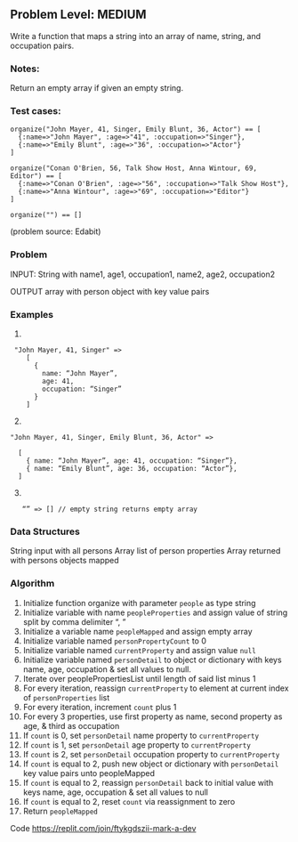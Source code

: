 ## Problem Level: MEDIUM


Write a function that maps a string into an array of name, string, and occupation pairs.

### Notes:
Return an empty array if given an empty string.

### Test cases:
```
organize("John Mayer, 41, Singer, Emily Blunt, 36, Actor") == [
  {:name=>"John Mayer", :age=>"41", :occupation=>"Singer"},
  {:name=>"Emily Blunt", :age=>"36", :occupation=>"Actor"}
]

```
```
organize("Conan O'Brien, 56, Talk Show Host, Anna Wintour, 69, Editor") == [
  {:name=>"Conan O'Brien", :age=>"56", :occupation=>"Talk Show Host"},
  {:name=>"Anna Wintour", :age=>"69", :occupation=>"Editor"}
]
```
```
organize("") == []
```


(problem source: Edabit)



### Problem
INPUT: String with name1, age1, occupation1, name2, age2, occupation2

OUTPUT array with person object with key value pairs


### Examples

1.
```
 "John Mayer, 41, Singer" => 
    [
      {
        name: “John Mayer”,
        age: 41,
        occupation: “Singer”
      }
    ]
```

2. 
```
"John Mayer, 41, Singer, Emily Blunt, 36, Actor" => 

  [
    { name: “John Mayer”, age: 41, occupation: “Singer”},
    { name: “Emily Blunt”, age: 36, occupation: “Actor”},
  ]
```
3. 
```
   “” => [] // empty string returns empty array
```
  


###  Data Structures
String input with all persons
Array list of person properties
Array returned with persons objects mapped


### Algorithm
1. Initialize function organize with parameter `people` as type string
2. Initialize variable with name `peopleProperties` and assign value of string split by comma delimiter “, ” 
3. Initialize a variable name `peopleMapped` and assign empty array
4. Initialize variable named `personPropertyCount` to 0
5. Initialize variable named `currentProperty` and assign value `null`
6. Initialize variable named `personDetail` to object or dictionary with keys name, age, occupation & set all values to null.
7. Iterate over peoplePropertiesList until length of said list minus 1
8. For every iteration, reassign `currentProperty` to element at current index of `personProperties` list
9. For every iteration, increment `count` plus 1
10. For every 3 properties, use first property as name, second property as age, & third as occupation
11. If `count` is 0, set `personDetail` name property to `currentProperty`
12. If `count` is 1, set `personDetail` age property to `currentProperty`
13. If `count` is 2, set `personDetail` occupation property to `currentProperty`
14. If `count` is equal to 2, push new object or dictionary with `personDetail` key value pairs  unto peopleMapped
15. If `count` is equal to 2, reassign `personDetail` back to initial value with keys name, age, occupation & set all values to null
16. If `count` is equal to 2, reset `count` via reassignment to zero
17. Return `peopleMapped`


Code
https://replit.com/join/ftykgdszii-mark-a-dev
